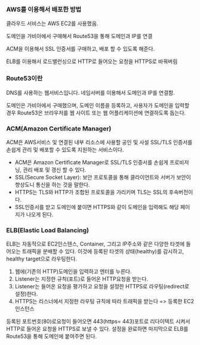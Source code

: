 ### AWS를 이용해서 배포한 방법

클라우드 서비스는 AWS EC2를 사용했음.

도메인을 가비아에서 구매해서 Route53을 통해 도메인과 IP를 연결

ACM을 이용해서 SSL 인증서를 구매하고, 배포 할 수 있도록 해준다.

ELB를 이용해서 로드밸런싱으로 HTTP로 들어오는 요청을 HTTPS로 바꿔버림

### Route53이란

DNS를 사용하는 웹서비스입니다. 네임서버를 이용해서 도메인과 IP를 연결함.

도메인은 가비아에서 구매했으며, 도메인 이름을 등록하고, 사용자가 도메인을 입력할 경우 Route53은 브라우저를 웹 사이트 또는 웹 어플리케이션에 연결하도록 돕는다.

### ACM(Amazon Certificate Manager)

ACM은 AWS서비스 및 연결된 내부 리소스에 사용할 공인 및 사설 SSL/TLS 인증서를 손쉽게 관리 및 배포할 수 있도록 지원하는 서비스이다.

- ACM은 Amazon Certificate Manager로 SSL/TLS 인증서를 손쉽게 프로비저닝, 관리 배포 및 갱신 할 수 있다.
- SSL(Secure Socket Layer): 보안 프로토콜을 통해 클라이언트와 서버가 보안이 향상도니 통신을 하는 것을 말한다.
- HTTPS는 TLS와 HTTP가 조합된 프로토콜을 가리키며 TLS는 SSL의 후속버전이다.
- SSL인증서를 받고 도메인에 붙이면 HTTPS와 같이 도메인을 입력해도 해당 페이지가 나오게 된다.

### ELB(Elastic Load Balancing)

ELB는 자동적으로 EC2인스텐스, Container, 그리고 IP주소와 같은 다양한 타겟에 들어오는 트래픽을 분배할 수 있다. 이것에 등록된 타겟의 상태(healthy)를 감시하고, healthy target으로 라우팅한다.

1. 웹에(기존의 HTTP)도메인을 입력하고 엔터를 누른다.
2. Listener는 지정한 규칙(포트)로 들어온 HTTP요청을 받는다.
3. Listener는 들어온 요청을 평가하고 요청을 설정한 HTTPS로 라우팅(redirect로 설정)한다.
4. HTTPS는 리스너에서 지정한 라우팅 규칙에 따라 트래픽을 받는다 => 등록한 EC2 인스턴스

등록된  포트번호(80)로요청이 들어오면 443(https= 443)포트로 리다이텍트 시켜서 HTTP로 들어온 요청을 HTTPS로 보낼 수 있다. 설정을 완료하면 마지막으로 ELB를 Route53을 통해 도메인에 붙여주면 된다.
